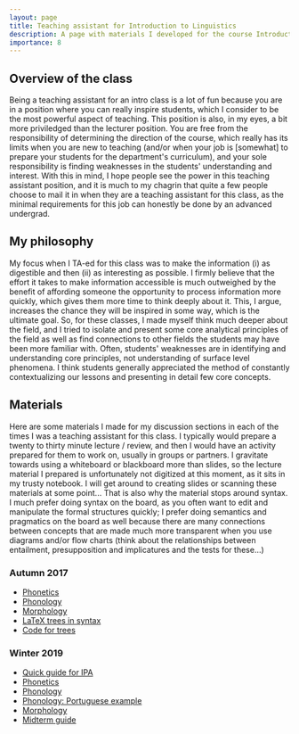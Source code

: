 ```yaml
---
layout: page
title: Teaching assistant for Introduction to Linguistics
description: A page with materials I developed for the course Introduction to Linguistics (LING 20001), the first core course for the linguistics degree at the University of Chicago.
importance: 8
---
```


## Overview of the class

Being a teaching assistant for an intro class is a lot of fun because you are in a position where you can really inspire students, which I consider to be the most powerful aspect of teaching. This position is also, in my eyes, a bit more priviledged than the lecturer position. You are free from the responsibility of determining the direction of the course, which really has its limits when you are new to teaching (and/or when your job is [somewhat] to prepare your students for the department's curriculum), and your sole responsibility is finding weaknesses in the students' understanding and interest. With this in mind, I hope people see the power in this teaching assistant position, and it is much to my chagrin that quite a few people choose to mail it in when they are a teaching assistant for this class, as the minimal requirements for this job can honestly be done by an advanced undergrad. 


## My philosophy

My focus when I TA-ed for this class was to make the information (i) as digestible and then (ii) as interesting as possible. I firmly believe that the effort it takes to make information accessible is much outweighed by the benefit of affording someone the opportunity to process information more quickly, which gives them more time to think deeply about it. This, I argue, increases the chance they will be inspired in some way, which is the ultimate goal. So, for these classes, I made myself think much deeper about the field, and I tried to isolate and present some core analytical principles of the field as well as find connections to other fields the students may have been more familiar with. Often, students' weaknesses are in identifying and understanding core principles, not understanding of surface level phenomena. I think students generally appreciated the method of constantly contextualizing our lessons and presenting in detail few core concepts. 

## Materials

Here are some materials I made for my discussion sections in each of the times I was a teaching assistant for this class. I typically would prepare a twenty to thirty minute lecture / review, and then I would have an activity prepared for them to work on, usually in groups or partners. I gravitate towards using a whiteboard or blackboard more than slides, so the lecture material I prepared is unfortunately not digitized at this moment, as it sits in my trusty notebook. I will get around to creating slides or scanning these materials at some point... That is also why the material stops around syntax. I much prefer doing syntax on the board, as you often want to edit and manipulate the formal structures quickly; I prefer doing semantics and pragmatics on the board as well because there are many connections between concepts that are made much more transparent when you use diagrams and/or flow charts (think about the relationships between entailment, presupposition and implicatures and the tests for these...)

### Autumn 2017

* <a href= "{{ '/assets/pdf/LING20001/171006_phonetics.pdf' | relative_url }}">Phonetics</a>
* <a href= "{{ '/assets/pdf/LING20001/171013_phonology.pdf' | relative_url }}">Phonology</a>
* <a href= "{{ '/assets/pdf/LING20001/171020_morphology.pdf' | relative_url }}">Morphology</a>
* <a href= "{{ '/assets/pdf/LING20001/171101_latextrees.pdf' | relative_url }}">LaTeX trees in syntax</a>
* <a href= "{{ '/assets/pdf/LING20001/171101_latextrees.tex' | relative_url }}">Code for trees</a>

### Winter 2019
* <a href= "{{ '/assets/pdf/LING20001/190110_quickguideIPA.pdf' | relative_url }}">Quick guide for IPA</a>
* <a href= "{{ '/assets/pdf/LING20001/190110_wk1_phonetics.pdf' | relative_url }}">Phonetics</a>
* <a href= "{{ '/assets/pdf/LING20001/190117_phonology.pdf' | relative_url }}">Phonology</a>
* <a href= "{{ '/assets/pdf/LING20001/190117_portugese.pdf' | relative_url }}">Phonology: Portuguese example</a>
* <a href= "{{ '/assets/pdf/LING20001/190131_morphology.pdf' | relative_url }}">Morphology</a>
* <a href= "{{ '/assets/pdf/LING20001/midtermguide.pdf' | relative_url }}">Midterm guide</a>